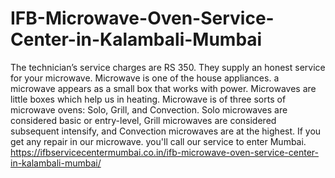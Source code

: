 # IFB-Microwave-Oven-Service-Center-in-Kalambali-Mumbai
 The technician’s service charges are RS 350. They supply an honest service for your microwave. Microwave is one of the house appliances. a microwave appears as a small box that works with power. Microwaves are little boxes which help us in heating. Microwave is of three sorts of microwave ovens: Solo, Grill, and Convection. Solo microwaves are considered basic or entry-level, Grill microwaves are considered subsequent intensify, and Convection microwaves are at the highest. If you get any repair in our microwave. you'll call our service to enter Mumbai. https://ifbservicecentermumbai.co.in/ifb-microwave-oven-service-center-in-kalambali-mumbai/
